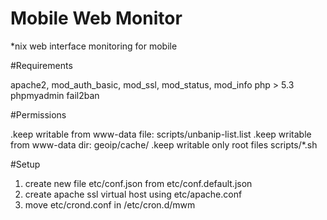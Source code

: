 
Mobile Web Monitor
============
*nix web interface monitoring for mobile


#Requirements

apache2, mod_auth_basic, mod_ssl, mod_status, mod_info
php > 5.3
phpmyadmin
fail2ban


#Permissions

.keep writable from www-data file: scripts/unbanip-list.list
.keep writable from www-data dir: geoip/cache/
.keep writable only root files scripts/*.sh


#Setup

1. create new file etc/conf.json from etc/conf.default.json
2. create apache ssl virtual host using etc/apache.conf
3. move etc/crond.conf in /etc/cron.d/mwm
